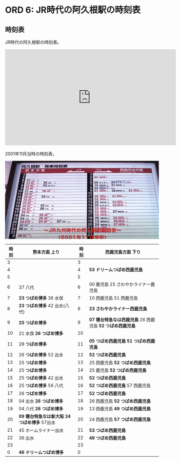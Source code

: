 # ORD 6: JR時代の阿久根駅の時刻表

## 時刻表

JR時代の阿久根駅の時刻表。

<iframe width="560" height="315" src="https://www.youtube.com/embed/6nLj4bOrK5s?si=d9oWlgJKHVnwOvYE&amp;start=20" title="YouTube video player" frameborder="0" allow="accelerometer; autoplay; clipboard-write; encrypted-media; gyroscope; picture-in-picture; web-share" allowfullscreen></iframe>

2001年11月当時の時刻表。

![](./images/20231202jr.png)

| 時刻 | 熊本方面 上り                                      | 時刻 | 西鹿児島方面  下り                                            |
|------|----------------------------------------------------|------|---------------------------------------------------------------|
| 3    |                                                    | 3    |                                                               |
| 4    |                                                    | 4    | **53 ドリームつばめ西鹿児島**                                 |
| 5    |                                                    | 5    |                                                               |
| 6    | 37 八代                                            | 6    | 00 鹿児島 25 さわやかライナー鹿児島                           |
| 7    | **23 つばめ博多** 36 水俣                          | 7    | 10 西鹿児島 51 西鹿児島                                       |
| 8    | **23 つばめ博多** 42 出水(八代)                    | 8    | **23 さわやかライナー西鹿児島**                               |
| 9    | **25 つばめ博多**                                  | 9    | **07 寝台特急なは西鹿児島** 26 西鹿児島 **52 つばめ西鹿児島** |
| 10   | 21 水俣 **26 つばめ博多**                          | 10   |                                                               |
| 11   | 28 **つばめ博多**                                  | 11   | **05 つばめ西鹿児島** **51 つばめ西鹿児島**                   |
| 12   | 26 **つばめ博多** 52 出水                          | 12   | **52 つばめ西鹿児島**                                         |
| 13   | 25 **つばめ博多**                                  | 13   | 25 西鹿児島 **52 つばめ西鹿児島**                             |
| 14   | 25 **つばめ博多**                                  | 14   | 25 鹿児島 **52 つばめ西鹿児島**                               |
| 15   | 25 **つばめ博多** 42 出水                          | 15   | **52 つばめ西鹿児島**                                         |
| 16   | 25 **つばめ博多** 56 八代                          | 16   | **52 つばめ西鹿児島** 57 西鹿児島                             |
| 17   | 26 **つばめ博多**                                  | 17   | **52 つばめ西鹿児島**                                             |
| 18   | 04 出水 **26 つばめ博多**                          | 18   | 26 西鹿児島 **52 つばめ西鹿児島**                                 |
| 19   | 04 八代 **26 つばめ博多**                          | 19   | 13 西鹿児島 **49 つばめ西鹿児島**                                 |
| 20   | **09 寝台特急なは新大阪** **24 つばめ博多** 57出水 | 20   | 24 西鹿児島 **57 つばめ西鹿児島**                                 |
| 21   | 45 ホームライナー出水                              | 21   | **53 つばめ西鹿児島**                                             |
| 22   | 36 出水                                            | 22   | **49 つばめ西鹿児島**                                             |
| 23   |                                                    | 23   |                                                               |
| 0    | **46 ドリームつばめ博多**                          | 0    |                                                               |
